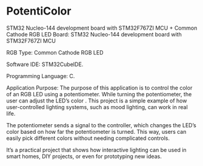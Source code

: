 # PotentiColor
STM32 Nucleo-144 development board with STM32F767ZI MCU + Common Cathode RGB LED
Board: STM32 Nucleo-144 development board with STM32F767ZI MCU

RGB Type: Common Cathode RGB LED

Software IDE: STM32CubeIDE.

Programming Language: C.

Application Purpose: The purpose of this application is to control the color of an RGB LED using a potentiometer. While turning the potentiometer, the user can adjust the LED’s color . This project is a simple example of how user-controlled lighting systems, such as mood lighting, can work in real life.

The potentiometer sends a signal to the controller, which changes the LED’s color based on how far the potentiometer is turned. This way, users can easily pick different colors without needing complicated controls.

It’s a practical project that shows how interactive lighting can be used in smart homes, DIY projects, or even for prototyping new ideas.

